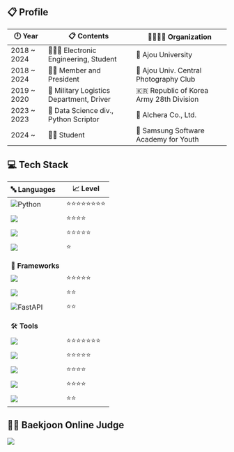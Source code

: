 <!-- ## ![header](https://capsule-render.vercel.app/api?type=transparent&color=0:FFE4D6,100:B0578D&height=200&section=header&text=Hello,%20World!!&fontSize=80&fontColor=006400&fontAlignY=50&animation=fadeIn&desc=Beak's%20GitHub&descAlign=67&descAlignY=80)-->

<h2 align="left"> 📋 Profile </h2>

  | 🕛 Year    | 📋 Contents | 👨‍👩‍👦‍👦 Organization | 
  | ---------- | ---------------------------------------------- | ------------------------------------------|
  | 2018 ~ 2024 | 👨🏻‍🎓 Electronic Engineering, Student | 🏫 Ajou University |
  | 2018 ~ 2024 | 🙎‍♂️ Member and President | 📸 Ajou Univ. Central Photography Club  |
  | 2019 ~ 2020 | 🚛 Military Logistics Department, Driver | 🇰🇷 Republic of Korea Army 28th Division |
  | 2023 ~ 2023 | 💼 Data Science div., Python Scriptor | 🏢 Alchera Co., Ltd. |
  | 2024 ~ | 👨‍💻 Student | 🏢 Samsung Software Academy for Youth |

<!--<h2 align="left"> 🚶 Follow Me </h2>

[![Instagram](https://img.shields.io/badge/Instagram-E4405F?style=for-the-badge&logo=Instagram&logoColor=white)](https://instagram.com/yui1ove?igshid=OGQ5ZDc2ODk2ZA==)
[![Velog's GitHub stats](https://velog-readme-stats.vercel.app/api/badge?name=Velog)](https://velog.io/@elic121) 
-->

<h2 align="left"> 💻 Tech Stack </h2>
<p align="left">
  
  | 🔤 **Languages**  | 📈 Level | 
  | :---------- | ---------------------------------------------- |
  | ![Python](https://img.shields.io/badge/python-3670A0?style=for-the-badge&logo=python&logoColor=ffdd54) | ⭐⭐⭐⭐⭐⭐⭐⭐ |
  | <img src="https://img.shields.io/badge/Java-ED8B00?style=for-the-badge&logo=openjdk&logoColor=white"/> | ⭐⭐⭐⭐ |
  | <img src="https://img.shields.io/badge/Dart-0175C2?style=for-the-badge&logo=dart&logoColor=white"/> | ⭐⭐⭐⭐⭐ |
  | <img src="https://img.shields.io/badge/Typescript-3178C6?style=for-the-badge&logo=Typescript&logoColor=white"/> |⭐|
  | |  |
  | |  |
  | 🧮 **Frameworks**  | | 
  | <img src="https://img.shields.io/badge/Flutter-02569B?style=for-the-badge&logo=flutter&logoColor=white"/> | ⭐⭐⭐⭐⭐ |
  | <img src="https://img.shields.io/badge/socket.io-010101?style=for-the-badge&logo=socket.io&logoColor=white"> | ⭐⭐ |
  | ![FastAPI](https://img.shields.io/badge/FastAPI-005571?style=for-the-badge&logo=fastapi) | ⭐⭐ |
  |  |  |
  |  |  |
  | 🛠️ **Tools**  |  | 
  | <img src="https://img.shields.io/badge/Visual%20Studio%20Code-007ACC.svg?&style=for-the-badge&logo=Visual%20Studio%20Code&logoColor=white"/> | ⭐⭐⭐⭐⭐⭐⭐ |
  | <img src="https://img.shields.io/badge/PyCharm-000000.svg?&style=for-the-badge&logo=PyCharm&logoColor=white"/> | ⭐⭐⭐⭐⭐ |
  | <img src="https://img.shields.io/badge/github-181717?style=for-the-badge&logo=github&logoColor=white"> | ⭐⭐⭐⭐ |
  | <img src="https://img.shields.io/badge/Git-F05032.svg?&style=for-the-badge&logo=Git&logoColor=white"/> | ⭐⭐⭐⭐ |
  | <img src="https://img.shields.io/badge/Postman-FF6C37?style=for-the-badge&logo=Postman&logoColor=white"/> | ⭐⭐ |

</p>

<h2 align="left"> 👨‍💻 Baekjoon Online Judge </h2>
<p align="left">
  <img src="http://mazassumnida.wtf/api/v2/generate_badge?boj=elic121"/></a>&nbsp 
</p>
